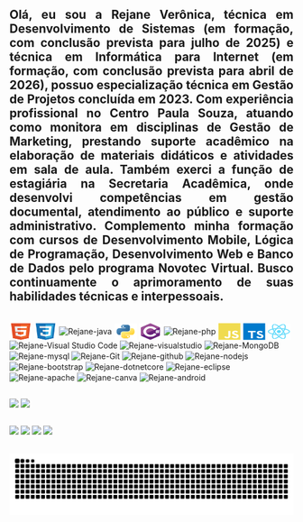 <h2 style="text-align: justify;"> Olá, eu sou a Rejane Verônica, técnica em Desenvolvimento de Sistemas (em formação, com conclusão prevista para julho de 2025) e técnica em Informática para Internet (em formação, com conclusão prevista para abril de 2026), possuo especialização técnica em Gestão de Projetos concluída em 2023. Com experiência profissional no Centro Paula Souza, atuando como monitora em disciplinas de Gestão de Marketing, prestando suporte acadêmico na elaboração de materiais didáticos e atividades em sala de aula. Também exerci a função de estagiária na Secretaria Acadêmica, onde desenvolvi competências em gestão documental, atendimento ao público e suporte administrativo. Complemento minha formação com cursos de Desenvolvimento Mobile, Lógica de Programação, Desenvolvimento Web e Banco de Dados pelo programa Novotec Virtual. Busco continuamente o aprimoramento de suas habilidades técnicas e interpessoais.</h2>


<div style="display: inline_block"><br>
  <img align="center" alt="Rejane-HTML" height="30" width="40" src="https://raw.githubusercontent.com/devicons/devicon/master/icons/html5/html5-original.svg">
  <img align="center" alt="Rejane-CSS" height="30" width="40" src="https://raw.githubusercontent.com/devicons/devicon/master/icons/css3/css3-original.svg">
  <img align="center" alt="Rejane-java" height="30" width="40"src="https://cdn.jsdelivr.net/gh/devicons/devicon@latest/icons/java/java-original-wordmark.svg">
  <img align="center" alt="Rejane-Python" height="30" width="40" src="https://raw.githubusercontent.com/devicons/devicon/master/icons/python/python-original.svg">
  <img align="center" alt="Rejane-Csharp" height="30" width="40" src="https://raw.githubusercontent.com/devicons/devicon/master/icons/csharp/csharp-original.svg">
  <img align="center" alt="Rejane-php" height="30" width="40"src="https://cdn.jsdelivr.net/gh/devicons/devicon@latest/icons/php/php-original.svg">
  <img align="center" alt="Rejane-Js" height="30" width="40" src="https://raw.githubusercontent.com/devicons/devicon/master/icons/javascript/javascript-plain.svg">
  <img align="center" alt="Rejane-Ts" height="30" width="40" src="https://raw.githubusercontent.com/devicons/devicon/master/icons/typescript/typescript-plain.svg">
  <img align="center" alt="Rejane-React" height="30" width="40" src="https://raw.githubusercontent.com/devicons/devicon/master/icons/react/react-original.svg">
  <img align="center" alt="Rejane-Visual Studio Code" height="30" width="40" src="https://cdn.jsdelivr.net/gh/devicons/devicon/icons/vscode/vscode-original.svg">
  <img align="center" alt="Rejane-visualstudio" height="30" width="40"src="https://cdn.jsdelivr.net/gh/devicons/devicon@latest/icons/visualstudio/visualstudio-plain.svg">
  <img align="center" alt="Rejane-MongoDB" height="30" width="40" src="https://cdn.jsdelivr.net/gh/devicons/devicon/icons/mongodb/mongodb-original.svg">
   <img align="center" alt="Rejane-mysql" height="50" width="60"src="https://cdn.jsdelivr.net/gh/devicons/devicon@latest/icons/mysql/mysql-original-wordmark.svg">
  <img align="center" alt="Rejane-Git" height="30" width="40" src="https://cdn.jsdelivr.net/gh/devicons/devicon/icons/git/git-original.svg">
  <img align="center" alt="Rejane-github" height="30" width="40"src="https://cdn.jsdelivr.net/gh/devicons/devicon@latest/icons/github/github-original-wordmark.svg">
  <img align="center" alt="Rejane-nodejs" height="30" width="40"src="https://cdn.jsdelivr.net/gh/devicons/devicon@latest/icons/nodejs/nodejs-original-wordmark.svg">
  <img align="center" alt="Rejane-bootstrap" height="30" width="40"src="https://cdn.jsdelivr.net/gh/devicons/devicon@latest/icons/bootstrap/bootstrap-original-wordmark.svg">
  <img align="center" alt="Rejane-dotnetcore" height="30" width="40"src="https://cdn.jsdelivr.net/gh/devicons/devicon@latest/icons/dotnetcore/dotnetcore-original.svg">
  <img align="center" alt="Rejane-eclipse" height="30" width="40"src="https://cdn.jsdelivr.net/gh/devicons/devicon@latest/icons/eclipse/eclipse-original.svg">
  <img align="center" alt="Rejane-apache" height="30" width="40"src="https://cdn.jsdelivr.net/gh/devicons/devicon@latest/icons/apache/apache-original.svg">
  <img align="center" alt="Rejane-canva" height="30" width="40"src="https://cdn.jsdelivr.net/gh/devicons/devicon@latest/icons/canva/canva-original.svg">
  <img align="center" alt="Rejane-android" height="30" width="40"src="https://cdn.jsdelivr.net/gh/devicons/devicon@latest/icons/android/android-plain-wordmark.svg">
     </div>

##
  
<div>
  <img height="150em" src="https://github-readme-stats.vercel.app/api?username=rejanevero&show_icons=true&theme=radical"/>
  <img height="150em" src="https://github-readme-stats.vercel.app/api/top-langs/?username=rejanevero&layout=compact&theme=radical"/>
</div>

##
 
<div> 
  <a href="https://www.linkedin.com/in/rejane-verônica-47893b34" target="_blank"><img src="https://img.shields.io/badge/-LinkedIn-%230077B5?style=for-the-badge&logo=linkedin&logoColor=white" target="_blank"></a> 
    <a href="https://instagram.com/rejane.silva81" target="_blank"><img src="https://img.shields.io/badge/-Instagram-%23E4405F?style=for-the-badge&logo=instagram&logoColor=white" target="_blank"></a>
   <a href="mailto:rejanevero@gmail.com"><img src="https://img.shields.io/badge/Gmail-D14836?style=for-the-badge&logo=gmail&logoColor=white" target="_blank"></a>
  <a href="https://www.youtube.com/rejanevero2" target="_blank"><img loading="lazy" src="https://img.shields.io/badge/YouTube-FF0000?style=for-the-badge&logo=youtube&logoColor=white" target="_blank"></a>
  </div>

  ##

<picture align="center">
  <source media="(prefers-color-scheme: dark)" srcset="https://raw.githubusercontent.com/rejanevero/rejanevero/output/github-contribution-grid-snake-dark.svg">
  <source media="(prefers-color-scheme: light)" srcset="https://raw.githubusercontent.com/rejanevero/rejanevero/output/github-contribution-grid-snake-dark.svg">
  <img align="center" alt="github contribution grid snake animation" src="https://raw.githubusercontent.com/rejanevero/rejanevero/output/github-contribution-grid-snake.svg">
</picture>
